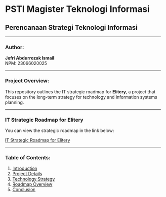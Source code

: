 # PSTI Magister Teknologi Informasi
## Perencanaan Strategi Teknologi Informasi

---

### Author:
**Jefri Abdurrozak Ismail**  
NPM: 23066020025

---

### Project Overview:
This repository outlines the IT strategic roadmap for **Elitery**, a project that focuses on the long-term strategy for technology and information systems planning.

---

### IT Strategic Roadmap for Elitery
You can view the strategic roadmap in the link below:

[IT Strategic Roadmap for Elitery](https://docs.google.com/spreadsheets/d/1gRrRzmFPiQvi6Z0cErOFWUcwKo5rk-n51imAWbTuP0g/edit?usp=sharing)

---

### Table of Contents:
1. [Introduction](#introduction)
2. [Project Details](#project-details)
3. [Technology Strategy](#technology-strategy)
4. [Roadmap Overview](#roadmap-overview)
5. [Conclusion](#conclusion)
